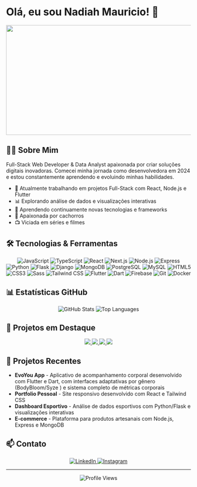 # Olá, eu sou Nadiah Mauricio! 👋

<div align="center">
  <img src="https://media.giphy.com/media/L1R1tvI9svkIWwpVYr/giphy.gif" width="600" height="300"/>
</div>

## 👩‍💻 Sobre Mim

Full-Stack Web Developer & Data Analyst apaixonada por criar soluções digitais inovadoras. 
Comecei minha jornada como desenvolvedora em 2024 e estou constantemente aprendendo e evoluindo minhas habilidades.

- 🚀 Atualmente trabalhando em projetos Full-Stack com React, Node.js e Flutter
- 📊 Explorando análise de dados e visualizações interativas
- 🌱 Aprendendo continuamente novas tecnologias e frameworks
- 🐶 Apaixonada por cachorros
- 📺 Viciada em séries e filmes

## 🛠️ Tecnologias & Ferramentas

<div align="center">
  
  ![JavaScript](https://img.shields.io/badge/-JavaScript-F7DF1E?style=for-the-badge&logo=javascript&logoColor=black )
  ![TypeScript](https://img.shields.io/badge/-TypeScript-3178C6?style=for-the-badge&logo=typescript&logoColor=white )
  ![React](https://img.shields.io/badge/-React-61DAFB?style=for-the-badge&logo=react&logoColor=black )
  ![Next.js](https://img.shields.io/badge/-Next.js-000000?style=for-the-badge&logo=next.js&logoColor=white )
  ![Node.js](https://img.shields.io/badge/-Node.js-339933?style=for-the-badge&logo=node.js&logoColor=white )
  ![Express](https://img.shields.io/badge/-Express-000000?style=for-the-badge&logo=express&logoColor=white )
  ![Python](https://img.shields.io/badge/-Python-3776AB?style=for-the-badge&logo=python&logoColor=white )
  ![Flask](https://img.shields.io/badge/-Flask-000000?style=for-the-badge&logo=flask&logoColor=white )
  ![Django](https://img.shields.io/badge/-Django-092E20?style=for-the-badge&logo=django&logoColor=white )
  ![MongoDB](https://img.shields.io/badge/-MongoDB-47A248?style=for-the-badge&logo=mongodb&logoColor=white )
  ![PostgreSQL](https://img.shields.io/badge/-PostgreSQL-336791?style=for-the-badge&logo=postgresql&logoColor=white )
  ![MySQL](https://img.shields.io/badge/-MySQL-4479A1?style=for-the-badge&logo=mysql&logoColor=white )
  ![HTML5](https://img.shields.io/badge/-HTML5-E34F26?style=for-the-badge&logo=html5&logoColor=white )
  ![CSS3](https://img.shields.io/badge/-CSS3-1572B6?style=for-the-badge&logo=css3&logoColor=white )
  ![Sass](https://img.shields.io/badge/-Sass-CC6699?style=for-the-badge&logo=sass&logoColor=white )
  ![Tailwind CSS](https://img.shields.io/badge/-Tailwind_CSS-38B2AC?style=for-the-badge&logo=tailwind-css&logoColor=white )
  ![Flutter](https://img.shields.io/badge/-Flutter-02569B?style=for-the-badge&logo=flutter&logoColor=white )
  ![Dart](https://img.shields.io/badge/-Dart-0175C2?style=for-the-badge&logo=dart&logoColor=white )
  ![Firebase](https://img.shields.io/badge/-Firebase-FFCA28?style=for-the-badge&logo=firebase&logoColor=black )
  ![Git](https://img.shields.io/badge/-Git-F05032?style=for-the-badge&logo=git&logoColor=white )
  ![Docker](https://img.shields.io/badge/-Docker-2496ED?style=for-the-badge&logo=docker&logoColor=white )
  
</div>

## 📊 Estatísticas GitHub

<div align="center">
  <img src="https://github-readme-stats.vercel.app/api?username=Nad1ah&show_icons=true&theme=radical" alt="GitHub Stats" />
  <img src="https://github-readme-stats.vercel.app/api/top-langs/?username=Nad1ah&layout=compact&theme=radical" alt="Top Languages" />
</div>

## 🚀 Projetos em Destaque

<div align="center">
  
  <a href="https://github.com/Nad1ah/EvoYou">
    <img src="https://github-readme-stats.vercel.app/api/pin/?username=Nad1ah&repo=EvoYou&theme=radical" />
  </a>
  
  <a href="https://github.com/Nad1ah/portfolio_done">
    <img src="https://github-readme-stats.vercel.app/api/pin/?username=Nad1ah&repo=portfolio_done&theme=radical" />
  </a>
  
  <a href="https://github.com/Nad1ah/sports_dashboard">
    <img src="https://github-readme-stats.vercel.app/api/pin/?username=Nad1ah&repo=sports_dashboard&theme=radical" />
  </a>
  
  <a href="https://github.com/Nad1ah/ecommerce_project">
    <img src="https://github-readme-stats.vercel.app/api/pin/?username=Nad1ah&repo=ecommerce_project&theme=radical" />
  </a>
  
</div>

## 🌟 Projetos Recentes

- **EvoYou App** - Aplicativo de acompanhamento corporal desenvolvido com Flutter e Dart, com interfaces adaptativas por gênero (BodyBloom/Syze ) e sistema completo de métricas corporais
- **Portfolio Pessoal** - Site responsivo desenvolvido com React e Tailwind CSS
- **Dashboard Esportivo** - Análise de dados esportivos com Python/Flask e visualizações interativas
- **E-commerce** - Plataforma para produtos artesanais com Node.js, Express e MongoDB

## 📫 Contato

<div align="center">
  
  <a href="https://www.linkedin.com/in/nadiahmauricio/">
    <img src="https://img.shields.io/badge/-LinkedIn-0077B5?style=for-the-badge&logo=linkedin&logoColor=white" alt="LinkedIn" />
  </a>
  <a href="https://www.instagram.com/nadiahamauricio_/">
    <img src="https://img.shields.io/badge/-Instagram-E4405F?style=for-the-badge&logo=instagram&logoColor=white" alt="Instagram" />
  </a>
  
</div>

---

<div align="center">
  <img src="https://komarev.com/ghpvc/?username=Nad1ah&color=blueviolet&style=for-the-badge" alt="Profile Views" />
</div>
